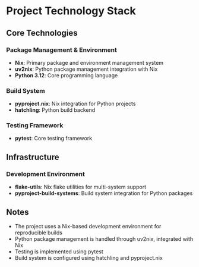 # Project Technology Stack

## Core Technologies

### Package Management & Environment
- **Nix**: Primary package and environment management system
- **uv2nix**: Python package management integration with Nix
- **Python 3.12**: Core programming language

### Build System
- **pyproject.nix**: Nix integration for Python projects
- **hatchling**: Python build backend

### Testing Framework
- **pytest**: Core testing framework

## Infrastructure

### Development Environment
- **flake-utils**: Nix flake utilities for multi-system support
- **pyproject-build-systems**: Build system integration for Python packages

## Notes
- The project uses a Nix-based development environment for reproducible builds
- Python package management is handled through uv2nix, integrated with Nix
- Testing is implemented using pytest
- Build system is configured using hatchling and pyproject.nix 